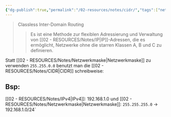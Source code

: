 ```yaml
---
{"dg-publish":true,"permalink":"/02-resources/notes/cidr/","tags":["netzwerk/ip/ipv4"],"noteIcon":"","updated":"2025-07-12T13:31:41.291+02:00"}
---
```


> Classless Inter-Domain Routing
>>Es ist eine Methode zur flexiblen Adressierung und Verwaltung von [[02 - RESOURCES/Notes/IP\|IP]]-Adressen, die es ermöglicht, Netzwerke ohne die starren Klassen A, B und C zu definieren.

Statt [[02 - RESOURCES/Notes/Netzwerkmaske\|Netzwerkmaske]] zu verwenden `255.255.0.0` benutzt man die [[02 - RESOURCES/Notes/CIDR\|CIDR]] schreibweise:

## Bsp:
[[02 - RESOURCES/Notes/IPv4\|IPv4]]: 192.168.1.0 und [[02 - RESOURCES/Notes/Netzwerkmaske\|Netzwerkmaske]]: `255.255.255.0` -> 192.168.1.0/24`
